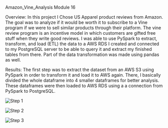 Amazon_Vine_Analysis 
Module 16 


Overview: In this project I Chose US Apparel product reviews from Amazon. The goal was to analyze if it would be worth it to subscribe to a Vine program if we were to sell similar products through their platform. The vine review program is an incentive model in which customers are gifted free stuff when they write good reviews. I was able to use PySpark to extract, transform, and load (ETL) the data to a AWS RDS I created and connected to my PostgreSQL server to be able to query it and extract my finished tables from there. Part of the data transformation was made using pandas as well.

Results: The first step was to extract the dataset from an AWS S3 using PySpark in order to transform it and load it to AWS again. There, I basically divided the whole dataframe into 4 smaller dataframes for better analysis. These dataframes were then loaded to AWS RDS using a a connection from PySpark to PostgreSQL.

![Step 1](https://user-images.githubusercontent.com/95897182/164992087-bf32145a-1106-43d6-aeb9-576a8aa8bbcf.png)

![Step 2](https://user-images.githubusercontent.com/95897182/164992144-f058a9c9-2cb6-432b-a8c3-d30801ec9e48.png) 

![Step 3](https://user-images.githubusercontent.com/95897182/164992236-3177d06c-5ad0-48c7-92ef-ff1ae22a2c5f.png)






